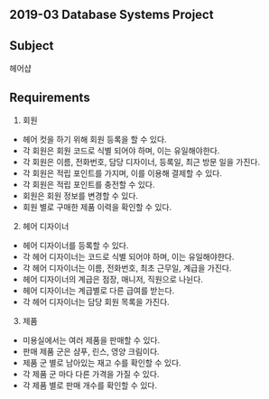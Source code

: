 ## 2019-03 Database Systems Project

## Subject

헤어샵 

## Requirements

1. 회원
* 헤어 컷을 하기 위해 회원 등록을 할 수 있다.
* 각 회원은 회원 코드로 식별 되어야 하며, 이는 유일해야한다.
* 각 회원은 이름, 전화번호, 담당 디자이너, 등록일, 최근 방문 일을 가진다.
* 각 회원은 적립 포인트를 가지며, 이를 이용해 결제할 수 있다.
* 각 회원은 적립 포인트를 충전할 수 있다.
* 회원은 회원 정보를 변경할 수 있다.
* 회원 별로 구매한 제품 이력을 확인할 수 있다.

2. 헤어 디자이너
* 헤어 디자이너를 등록할 수 있다.
* 각 헤어 디자이너는 코드로 식별 되어야 하며, 이는 유일해야한다.
* 각 헤어 디자이너는 이름, 전화번호, 최초 근무일, 계급을 가진다.
* 헤어 디자이너의 계급은 점장, 매니저, 직원으로 나뉜다.
* 헤어 디자이너는 계급별로 다른 급여를 받는다.
* 각 헤어 디자이너는 담당 회원 목록을 가진다.

3. 제품

* 미용실에서는 여러 제품을 판매할 수 있다.
* 판매 제품 군은 샴푸, 린스, 영양 크림이다.
* 제품 군 별로 남아있는 재고 수를 확인할 수 있다.
* 각 제품 군 마다 다른 가격을 가질 수 있다.
* 각 제품 별로 판매 개수를 확인할 수 있다.
